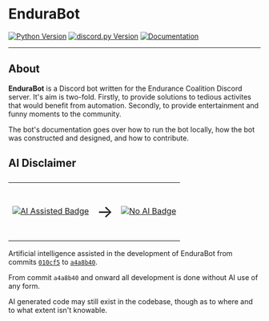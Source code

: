 # EnduraBot
[![Python Version](https://img.shields.io/badge/python-3.13%2B-blue?style=flat-square&logo=python)](https://www.python.org/downloads/)
[![discord.py Version](https://img.shields.io/badge/discord.py-2.6.X-blueviolet?style=flat-square&logo=discord)](https://discordpy.readthedocs.io/en/stable/)
[![Documentation](https://img.shields.io/badge/Documentation-click_me-gren?logo=readthedocs)](https://google.com)

---

## About
**EnduraBot** is a Discord bot written for the Endurance Coalition Discord server. It's aim is two-fold. Firstly, to provide solutions to tedious activites that would benefit from automation. Secondly, to provide entertainment and funny moments to the community.

The bot's documentation goes over how to run the bot locally, how the bot was constructed and designed, and how to contribute.

## AI Disclaimer
<table style="display: flex; align-items: center;">
<tr>
<td><a href="https://www.aihonestybadge.com" target="_blank" rel="noopener"><img src="https://www.aihonestybadge.com/badges/ai-assisted.svg" alt="AI Assisted Badge" style="max-width: 190px; height: auto;" /></a></td>
<td><p style="font-size: 34px">→</p></td>
<td><a href="https://www.aihonestybadge.com" target="_blank" rel="noopener"><img src="https://www.aihonestybadge.com/badges/no-ai.svg" alt="No AI Badge" style="max-width: 190px; height: auto;" /></a></td>
</tr>
</table>

Artificial intelligence assisted in the development of EnduraBot from commits [`010cf5`](https://github.com/sirdog9001/EnduraBot/commit/0150cf5959fe3553b92163eb7e60a10e7c1061fc) to [`a4a8b40`](https://github.com/sirdog9001/EnduraBot/commit/a4a8b4077d0c6f919a2f1180c500669a582eca66). 

From commit `a4a8b40` and onward all development is done without AI use of any form.

AI generated code may still exist in the codebase, though as to where and to what extent isn't knowable.